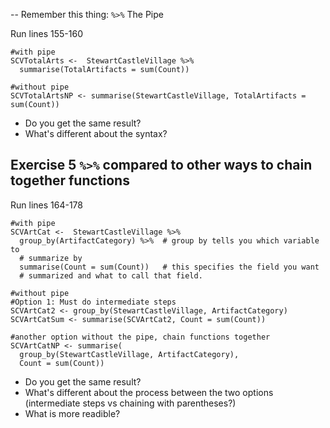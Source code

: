 

-- Remember this thing: `%>%` The Pipe


Run lines 155-160
```
#with pipe
SCVTotalArts <-  StewartCastleVillage %>%  
  summarise(TotalArtifacts = sum(Count))

#without pipe
SCVTotalArtsNP <- summarise(StewartCastleVillage, TotalArtifacts = sum(Count))
```

* Do you get the same result?
* What's different about the syntax?

## Exercise 5 `%>%` compared to other ways to chain together functions
Run lines 164-178
```
#with pipe
SCVArtCat <-  StewartCastleVillage %>% 
  group_by(ArtifactCategory) %>%  # group by tells you which variable to 
  # summarize by
  summarise(Count = sum(Count))   # this specifies the field you want 
  # summarized and what to call that field.

#without pipe
#Option 1: Must do intermediate steps
SCVArtCat2 <- group_by(StewartCastleVillage, ArtifactCategory)
SCVArtCatSum <- summarise(SCVArtCat2, Count = sum(Count))

#another option without the pipe, chain functions together
SCVArtCatNP <- summarise(
  group_by(StewartCastleVillage, ArtifactCategory), 
  Count = sum(Count))

```
* Do you get the same result?
* What's different about the process between the two options (intermediate steps vs chaining with parentheses?)
* What is more readible?

